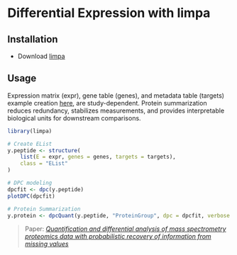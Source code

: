 # Differential Expression with limpa

## Installation
- Download [limpa](https://www.bioconductor.org/packages/release/bioc/html/limpa.html)

## Usage
Expression matrix (expr), gene table (genes), and metadata table (targets) example creation [here](https://github.com/Alexander-Sol/AlsMotorNeuronAnalysis), are study-dependent.
Protein summarization reduces redundancy, stabilizes measurements, and provides interpretable biological units for downstream comparisons.
```r
library(limpa)

# Create EList
y.peptide <- structure(
    list(E = expr, genes = genes, targets = targets),
    class = "EList"
)

# DPC modeling
dpcfit <- dpc(y.peptide)
plotDPC(dpcfit)

# Protein Summarization
y.protein <- dpcQuant(y.peptide, "ProteinGroup", dpc = dpcfit, verbose = TRUE)
```

> Paper: [*Quantification and differential analysis of mass spectrometry proteomics data with probabilistic recovery of information from missing values*](https://www.biorxiv.org/content/10.1101/2025.04.28.651125v1.full)
